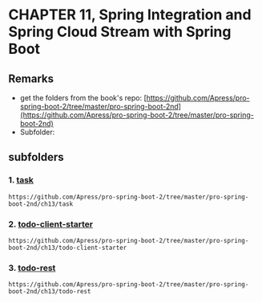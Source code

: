 # CHAPTER 11, Spring Integration and Spring Cloud Stream with Spring Boot

## Remarks 
- get the folders from the book's repo: [https://github.com/Apress/pro-spring-boot-2/tree/master/pro-spring-boot-2nd](https://github.com/Apress/pro-spring-boot-2/tree/master/pro-spring-boot-2nd)
- Subfolder: 

## subfolders
### 1. [task](./task)
       
	https://github.com/Apress/pro-spring-boot-2/tree/master/pro-spring-boot-2nd/ch13/task

### 2. [todo-client-starter](./todo-client-starter)
       
	https://github.com/Apress/pro-spring-boot-2/tree/master/pro-spring-boot-2nd/ch13/todo-client-starter

### 3. [todo-rest](./todo-rest)
       
	https://github.com/Apress/pro-spring-boot-2/tree/master/pro-spring-boot-2nd/ch13/todo-rest
	
